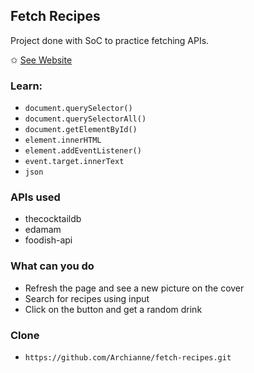## Fetch Recipes

Project done with SoC to practice fetching APIs.

✩ [See Website](https://archianne.github.io/fetch-recipes/)

### Learn:
- `document.querySelector()`
- `document.querySelectorAll()`
- `document.getElementById()`
- `element.innerHTML`
- `element.addEventListener()`
- `event.target.innerText`
- `json` 

### APIs used
- thecocktaildb
- edamam
- foodish-api

### What can you do
- Refresh the page and see a new picture on the cover
- Search for recipes using input
- Click on the button and get a random drink

### Clone
- `https://github.com/Archianne/fetch-recipes.git`

